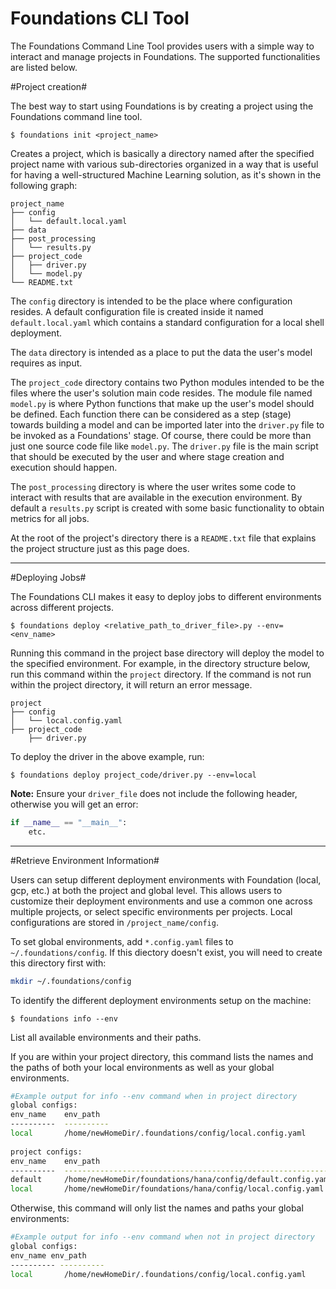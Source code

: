 <h1>Foundations CLI Tool</h1>

The Foundations Command Line Tool provides users with a simple way to interact and manage projects in Foundations. The supported functionalities are listed below.

#Project creation#

The best way to start using Foundations is by creating a project using the Foundations command line tool.

```shellscript
$ foundations init <project_name>
```
Creates a project, which is basically a directory named after the specified project name with various sub-directories organized in a way that is useful for having a well-structured Machine Learning solution, as it's shown in the following graph:

```
project_name
├── config
│   └── default.local.yaml
├── data
├── post_processing
│   └── results.py
├── project_code
│   ├── driver.py
│   └── model.py
└── README.txt
```
The `config` directory is intended to be the place where configuration resides. A default configuration file is created inside it named `default.local.yaml` which contains a standard configuration for a local shell deployment.

The `data` directory is intended as a place to put the data the user's model requires as input.

The `project_code` directory contains two Python modules intended to be the files where the user's solution main code resides. The module file named `model.py` is where Python functions that make up the user's model should be defined. Each function there can be considered as a step (stage) towards building a model and can be imported later into the `driver.py` file to be invoked as a Foundations' stage. Of course, there could be more than just one source code file like `model.py`. The `driver.py` file is the main script that should be executed by the user and where stage creation and execution should happen.

The `post_processing` directory is where the user writes some code to interact with results that are available in the execution environment. By default a `results.py` script is created with some basic functionality to obtain metrics for all jobs.

At the root of the project's directory there is a `README.txt` file that explains the project structure just as this page does.

---
#Deploying Jobs#

The Foundations CLI makes it easy to deploy jobs to different environments across different projects. 

```shellscript
$ foundations deploy <relative_path_to_driver_file>.py --env=<env_name>
```

Running this command in the project base directory will deploy the model to the specified environment. For example, in the directory structure below, run this command within the `project` directory. If the command is not run within the project directory, it will return an error message.

```
project
├── config
│   └── local.config.yaml
├── project_code
    ├── driver.py
```

To deploy the driver in the above example, run:
```shellscript
$ foundations deploy project_code/driver.py --env=local
```

**Note:** Ensure your `driver_file` does not include the following header, otherwise you will get an error:
```python
if __name__ == "__main__":
    etc.
```
---
#Retrieve Environment Information#

Users can setup different deployment environments with Foundation (local, gcp, etc.) at both the project and global level. This allows users to customize their deployment environments and use a common one across multiple projects, or select specific environments per projects. Local configurations are stored in `/project_name/config`.

To set global environments, add `*.config.yaml` files to `~/.foundations/config`. If this diectory doesn't exist, you will need to create this directory first with:

```bash
mkdir ~/.foundations/config
```

To identify the different deployment environments setup on the machine:

```shellscript
$ foundations info --env
```

List all available environments and their paths. 

If you are within your project directory, this command lists the names and the paths of both your local environments as well as your global environments.

```bash
#Example output for info --env command when in project directory
global configs:
env_name    env_path
----------  ----------
local       /home/newHomeDir/.foundations/config/local.config.yaml
 
project configs:
env_name    env_path
----------  ------------------------------------------------------------
default     /home/newHomeDir/foundations/hana/config/default.config.yaml
local       /home/newHomeDir/foundations/hana/config/local.config.yaml
```
Otherwise, this command will only list the names and paths your global environments:  
```bash
#Example output for info --env command when not in project directory
global configs:
env_name env_path
---------- ----------
local       /home/newHomeDir/.foundations/config/local.config.yaml
```
